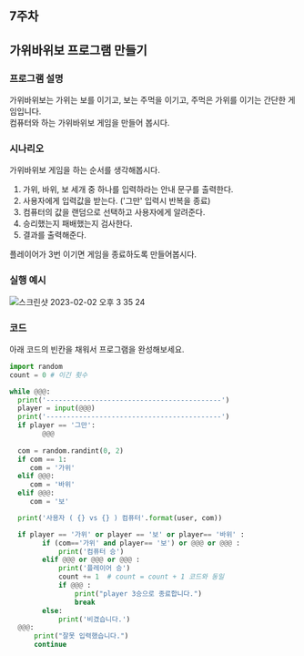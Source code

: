 ## 7주차
## 가위바위보 프로그램 만들기
### 프로그램 설명
가위바위보는 가위는 보를 이기고, 보는 주먹을 이기고, 주먹은 가위를 이기는 간단한 게임입니다.    
컴퓨터와 하는 가위바위보 게임을 만들어 봅시다.    

### 시나리오
가위바위보 게임을 하는 순서를 생각해봅시다.     

1. 가위, 바위, 보 세개 중 하나를 입력하라는 안내 문구를 출력한다.
2. 사용자에게 입력값을 받는다. ('그만' 입력시 반복을 종료) 
3. 컴퓨터의 값을 랜덤으로 선택하고 사용자에게 알려준다.
4. 승리했는지 패배했는지 검사한다.
5. 결과를 출력해준다.

플레이어가 3번 이기면 게임을 종료하도록 만들어봅시다.    


### 실행 예시

![스크린샷 2023-02-02 오후 3 35 24](https://user-images.githubusercontent.com/48852104/216249784-53840573-ecf1-4c45-8b5b-49646f0773fa.png)

### 코드

아래 코드의 빈칸을 채워서 프로그램을 완성해보세요.

```python
import random
count = 0 # 이긴 횟수

while @@@:
  print('-------------------------------------------')
  player = input(@@@)
  print('-------------------------------------------')
  if player == '그만':
        @@@
       
  com = random.randint(0, 2)
  if com == 1:
     com = '가위'
  elif @@@:
     com = '바위'
  elif @@@:
     com = '보'

  print('사용자 ( {} vs {} ) 컴퓨터'.format(user, com))

  if player == '가위' or player == '보' or player== '바위' :
        if (com=='가위' and player== '보') or @@@ or @@@ :
            print('컴퓨터 승')
        elif @@@ or @@@ or @@@ :
            print('플레이어 승')
            count += 1  # count = count + 1 코드와 동일
            if @@@ :
                print("player 3승으로 종료합니다.")
                break
        else:
            print('비겼습니다.')                  
  @@@:
      print("잘못 입력했습니다.")
      continue
  
```
